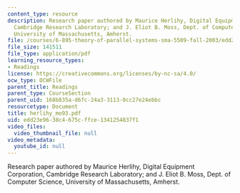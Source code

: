 ```yaml
---
content_type: resource
description: Research paper authored by Maurice Herlihy, Digital Equipment Corporation,
  Cambridge Research Laboratory; and J. Eliot B. Moss, Dept. of Computer Science,
  University of Massachusetts, Amherst.
file: /courses/6-895-theory-of-parallel-systems-sma-5509-fall-2003/edd23e9638c4675cffce1341254837f1_herlihy_mo93.pdf
file_size: 141511
file_type: application/pdf
learning_resource_types:
- Readings
license: https://creativecommons.org/licenses/by-nc-sa/4.0/
ocw_type: OCWFile
parent_title: Readings
parent_type: CourseSection
parent_uid: 168b835a-d6fc-24a3-3113-0cc27e24ebbc
resourcetype: Document
title: herlihy_mo93.pdf
uid: edd23e96-38c4-675c-ffce-1341254837f1
video_files:
  video_thumbnail_file: null
video_metadata:
  youtube_id: null
---
```

Research paper authored by Maurice Herlihy, Digital Equipment Corporation, Cambridge Research Laboratory; and J. Eliot B. Moss, Dept. of Computer Science, University of Massachusetts, Amherst.
